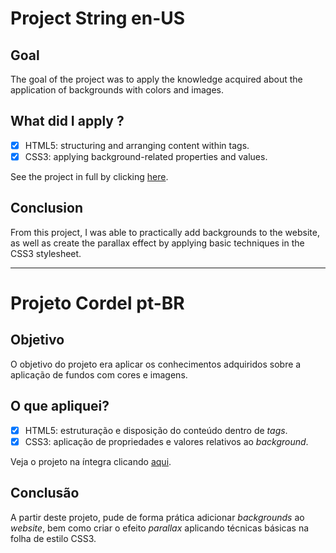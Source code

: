 # Project String en-US
## Goal
The goal of the project was to apply the knowledge acquired about the application of backgrounds with colors and images.

## What did I apply ?
- [x] HTML5: structuring and arranging content within tags.
- [x] CSS3: applying background-related properties and values.

See the project in full by clicking [here](https://machado-joao.github.io/projeto-cordel/).

## Conclusion
From this project, I was able to practically add backgrounds to the website, as well as create the parallax effect by applying basic techniques in the CSS3 stylesheet.

<hr>

# Projeto Cordel pt-BR
## Objetivo
O objetivo do projeto era aplicar os conhecimentos adquiridos sobre a aplicação de fundos com cores e imagens.
 
## O que apliquei?
- [x] HTML5: estruturação e disposição do conteúdo dentro de <i>tags</i>.
- [x] CSS3: aplicação de propriedades e valores relativos ao <i>background</i>.

Veja o projeto na íntegra clicando [aqui](https://machado-joao.github.io/projeto-cordel/).

## Conclusão
A partir deste projeto, pude de forma prática adicionar <i>backgrounds</i> ao <i>website</i>, bem como criar o efeito <i>parallax</i> aplicando técnicas básicas na folha de estilo CSS3. 
